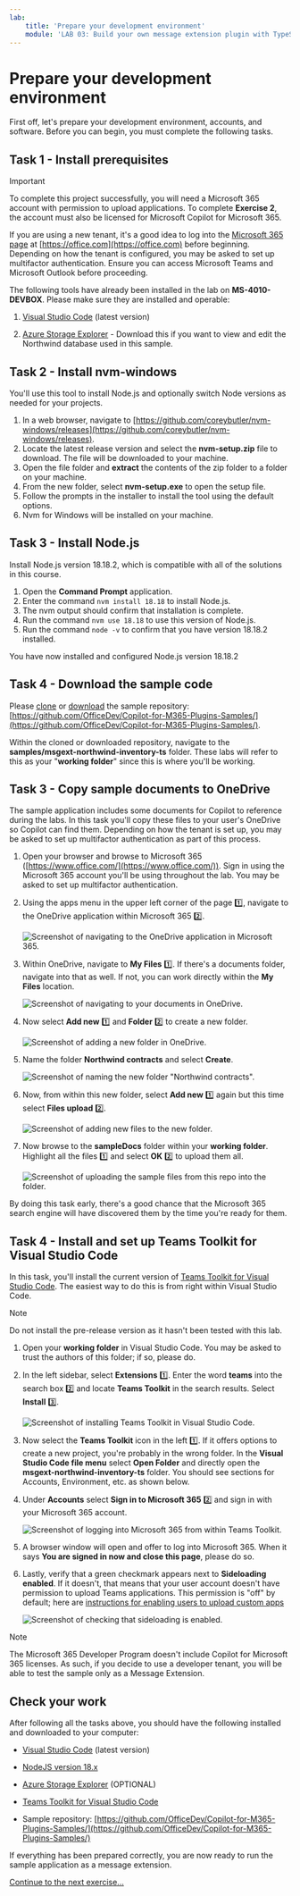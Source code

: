 ```yaml
---
lab:
    title: 'Prepare your development environment'
    module: 'LAB 03: Build your own message extension plugin with TypeScript (TS) for Microsoft Copilot'
---
```


# Prepare your development environment

First off, let's prepare your development environment, accounts, and software. Before you can begin, you must complete the following tasks.

## Task 1 - Install prerequisites

> [!IMPORTANT]
> To complete this project successfully, you will need a Microsoft 365 account with permission to upload applications. To complete **Exercise 2**, the account must also be licensed for Microsoft Copilot for Microsoft 365.

If you are using a new tenant, it's a good idea to log into the [Microsoft 365 page](https://office.com) at [https://office.com](https://office.com) before beginning. Depending on how the tenant is configured, you may be asked to set up multifactor authentication. Ensure you can access Microsoft Teams and Microsoft Outlook before proceeding.

The following tools have already been installed in the lab on **MS-4010-DEVBOX**. Please make sure they are installed and operable:

1. [Visual Studio Code](https://code.visualstudio.com/) (latest version)

1. [Azure Storage Explorer](https://azure.microsoft.com/products/storage/storage-explorer/) - Download this if you want to view and edit the Northwind database used in this sample.

## Task 2 - Install nvm-windows

You'll use this tool to install Node.js and optionally switch Node versions as needed for your projects.

1. In a web browser, navigate to [https://github.com/coreybutler/nvm-windows/releases](https://github.com/coreybutler/nvm-windows/releases).
2. Locate the latest release version and select the **nvm-setup.zip** file to download.  The file will be downloaded to your machine.
3. Open the file folder and **extract** the contents of the zip folder to a folder on your machine.
4. From the new folder, select **nvm-setup.exe** to open the setup file.
5. Follow the prompts in the installer to install the tool using the default options.
6. Nvm for Windows will be installed on your machine.

## Task 3 - Install Node.js

Install Node.js version 18.18.2, which is compatible with all of the solutions in this course.

1. Open the **Command Prompt** application.
2. Enter the command `nvm install 18.18` to install Node.js.
3. The nvm output should confirm that installation is complete.
4. Run the command `nvm use 18.18` to use this version of Node.js.
5. Run the command `node -v` to confirm that you have version 18.18.2 installed.

You have now installed and configured Node.js version 18.18.2

## Task 4 - Download the sample code

Please [clone](https://github.com/OfficeDev/Copilot-for-M365-Plugins-Samples.git) or [download](https://github.com/OfficeDev/Copilot-for-M365-Plugins-Samples.git) the sample repository: [https://github.com/OfficeDev/Copilot-for-M365-Plugins-Samples/](https://github.com/OfficeDev/Copilot-for-M365-Plugins-Samples/).

Within the cloned or downloaded repository, navigate to the **samples/msgext-northwind-inventory-ts** folder. These labs will refer to this as your "**working folder**" since this is where you'll be working.

## Task 3 - Copy sample documents to OneDrive

The sample application includes some documents for Copilot to reference during the labs. In this task you'll copy these files to your user's OneDrive so Copilot can find them. Depending on how the tenant is set up, you may be asked to set up multifactor authentication as part of this process.

1. Open your browser and browse to Microsoft 365 ([https://www.office.com/](https://www.office.com/)). Sign in using the Microsoft 365 account you'll be using throughout the lab. You may be asked to set up multifactor authentication.

1. Using the apps menu in the upper left corner of the page 1️⃣, navigate to the OneDrive application within Microsoft 365 2️⃣.

    ![Screenshot of navigating to the OneDrive application in Microsoft 365.](../media/1-02-copy-sample-files-01.png)

1. Within OneDrive, navigate to **My Files** 1️⃣. If there's a documents folder, navigate into that as well. If not, you can work directly within the **My Files** location.

    ![Screenshot of navigating to your documents in OneDrive.](../media/1-02-copy-sample-files-02.png)

1. Now select **Add new** 1️⃣ and **Folder** 2️⃣ to create a new folder.

    ![Screenshot of adding a new folder in OneDrive.](../media/1-02-copy-sample-files-03.png)

1. Name the folder **Northwind contracts** and select **Create**.

    ![Screenshot of naming the new folder "Northwind contracts".](../media/1-02-copy-sample-files-03-b.png)

1. Now, from within this new folder, select **Add new** 1️⃣ again but this time select **Files upload** 2️⃣.

    ![Screenshot of adding new files to the new folder.](../media/1-02-copy-sample-files-04.png)

1. Now browse to the **sampleDocs** folder within your **working folder**. Highlight all the files 1️⃣ and select **OK** 2️⃣  to upload them all.

    ![Screenshot of uploading the sample files from this repo into the folder.](../media/1-02-copy-sample-files-05.png)

By doing this task early, there's a good chance that the Microsoft 365 search engine will have discovered them by the time you're ready for them.

## Task 4 - Install and set up Teams Toolkit for Visual Studio Code

In this task, you'll install the current version of [Teams Toolkit for Visual Studio Code](https://learn.microsoft.com/microsoftteams/platform/toolkit/teams-toolkit-fundamentals?pivots=visual-studio-code-v5). The easiest way to do this is from right within Visual Studio Code.

> [!NOTE]
> Do not install the pre-release version as it hasn't been tested with this lab.

1. Open your **working folder** in Visual Studio Code. You may be asked to trust the authors of this folder; if so, please do.

1. In the left sidebar, select **Extensions** 1️⃣. Enter the word **teams** into the search box 2️⃣ and locate **Teams Toolkit** in the search results. Select **Install** 3️⃣.

    ![Screenshot of installing Teams Toolkit in Visual Studio Code.](../media/1-04-install-teams-toolkit-01.png)

1. Now select the **Teams Toolkit** icon in the left 1️⃣. If it offers options to create a new project, you're probably in the wrong folder. In the **Visual Studio Code file menu** select **Open Folder** and directly open the **msgext-northwind-inventory-ts** folder. You should see sections for Accounts, Environment, etc. as shown below.

1. Under **Accounts** select **Sign in to Microsoft 365** 2️⃣ and sign in with your Microsoft 365 account.

    ![Screenshot of logging into Microsoft 365 from within Teams Toolkit.](../media/1-04-setup-teams-toolkit-01.png)

1. A browser window will open and offer to log into Microsoft 365. When it says **You are signed in now and close this page**, please do so.

1. Lastly, verify that a green checkmark appears next to **Sideloading enabled**. If it doesn't, that means that your user account doesn't have permission to upload Teams applications. This permission is "off" by default; here are [instructions for enabling users to upload custom apps](https://learn.microsoft.com/microsoftteams/teams-custom-app-policies-and-settings#allow-users-to-upload-custom-apps)

    ![Screenshot of checking that sideloading is enabled.](../media/1-04-setup-teams-toolkit-03.png)

> [!NOTE]
> The Microsoft 365 Developer Program doesn't include Copilot for Microsoft 365 licenses. As such, if you decide to use a developer tenant, you will be able to test the sample only as a Message Extension.

## Check your work

After following all the tasks above, you should have the following installed and downloaded to your computer:

- [Visual Studio Code](https://code.visualstudio.com/) (latest version)

- [NodeJS version 18.x](https://nodejs.org/download/release/v18.18.2/)

- [Azure Storage Explorer](https://azure.microsoft.com/products/storage/storage-explorer/) (OPTIONAL)

- [Teams Toolkit for Visual Studio Code](https://learn.microsoft.com/microsoftteams/platform/toolkit/teams-toolkit-fundamentals?pivots=visual-studio-code-v5)

- Sample repository: [https://github.com/OfficeDev/Copilot-for-M365-Plugins-Samples/](https://github.com/OfficeDev/Copilot-for-M365-Plugins-Samples/)

If everything has been prepared correctly, you are now ready to run the sample application as a message extension. 

[Continue to the next exercise... ](./3-exercise-1-run-message-extension.md)